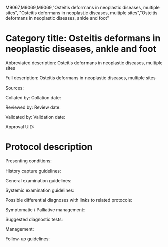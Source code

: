 M9067,M9069,M9069,"Osteitis deformans in neoplastic diseases, multiple sites", "Osteitis deformans in neoplastic diseases, multiple sites","Osteitis deformans in neoplastic diseases, ankle and foot"
# Category title: Osteitis deformans in neoplastic diseases, ankle and foot

Abbreviated description: Osteitis deformans in neoplastic diseases, multiple sites

Full description: Osteitis deformans in neoplastic diseases, multiple sites

Sources:

Collated by:
Collation date:

Reviewed by:
Review date:

Validated by:
Validation date:

Approval UID:

# Protocol description

Presenting conditions:

History capture guidelines:

General examination guidelines:

Systemic examination guidelines:

Possible differential diagnoses with links to related protocols:

Symptomatic / Palliative management:

Suggested diagnostic tests:

Management:

Follow-up guidelines:
